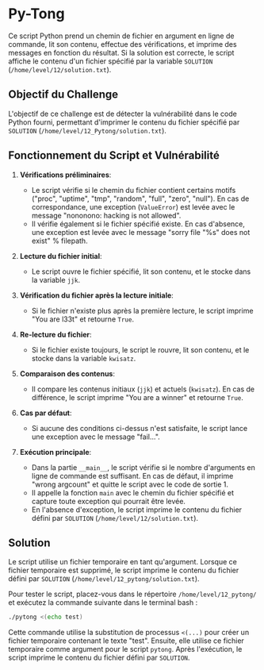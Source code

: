 # **Py-Tong**

Ce script Python prend un chemin de fichier en argument en ligne de commande, lit son contenu, effectue des vérifications, et imprime des messages en fonction du résultat. Si la solution est correcte, le script affiche le contenu d'un fichier spécifié par la variable `SOLUTION` (`/home/level/12/solution.txt`).

## Objectif du Challenge

L'objectif de ce challenge est de détecter la vulnérabilité dans le code Python fourni, permettant d'imprimer le contenu du fichier spécifié par `SOLUTION` (`/home/level/12_Pytong/solution.txt`).

## Fonctionnement du Script et Vulnérabilité

1. **Vérifications préliminaires**:
    - Le script vérifie si le chemin du fichier contient certains motifs ("proc", "uptime", "tmp", "random", "full", "zero", "null"). En cas de correspondance, une exception (`ValueError`) est levée avec le message "nononono: hacking is not allowed".
    - Il vérifie également si le fichier spécifié existe. En cas d'absence, une exception est levée avec le message "sorry file "%s" does not exist" % filepath.

2. **Lecture du fichier initial**:
    - Le script ouvre le fichier spécifié, lit son contenu, et le stocke dans la variable `jjk`.

3. **Vérification du fichier après la lecture initiale**:
    - Si le fichier n'existe plus après la première lecture, le script imprime "You are l33t" et retourne `True`.

4. **Re-lecture du fichier**:
    - Si le fichier existe toujours, le script le rouvre, lit son contenu, et le stocke dans la variable `kwisatz`.

5. **Comparaison des contenus**:
    - Il compare les contenus initiaux (`jjk`) et actuels (`kwisatz`). En cas de différence, le script imprime "You are a winner" et retourne `True`.

6. **Cas par défaut**:
    - Si aucune des conditions ci-dessus n'est satisfaite, le script lance une exception avec le message "fail...".

7. **Exécution principale**:
    - Dans la partie `__main__`, le script vérifie si le nombre d'arguments en ligne de commande est suffisant. En cas de défaut, il imprime "wrong argcount" et quitte le script avec le code de sortie 1.
    - Il appelle la fonction `main` avec le chemin du fichier spécifié et capture toute exception qui pourrait être levée.
    - En l'absence d'exception, le script imprime le contenu du fichier défini par `SOLUTION` (`/home/level/12/solution.txt`).

## Solution

Le script utilise un fichier temporaire en tant qu'argument. Lorsque ce fichier temporaire est supprimé, le script imprime le contenu du fichier défini par `SOLUTION` (`/home/level/12_pytong/solution.txt`).

Pour tester le script, placez-vous dans le répertoire `/home/level/12_pytong/` et exécutez la commande suivante dans le terminal bash :

```bash
./pytong <(echo test)
```

Cette commande utilise la substitution de processus `<(...)` pour créer un fichier temporaire contenant le texte "test". Ensuite, elle utilise ce fichier temporaire comme argument pour le script `pytong`. Après l'exécution, le script imprime le contenu du fichier défini par `SOLUTION`.